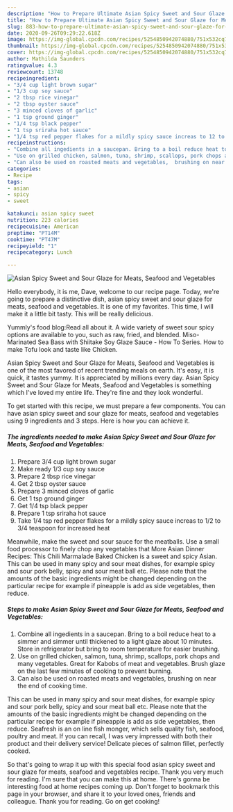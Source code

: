 ```yaml
---
description: "How to Prepare Ultimate Asian Spicy Sweet and Sour Glaze for Meats, Seafood and Vegetables"
title: "How to Prepare Ultimate Asian Spicy Sweet and Sour Glaze for Meats, Seafood and Vegetables"
slug: 883-how-to-prepare-ultimate-asian-spicy-sweet-and-sour-glaze-for-meats-seafood-and-vegetables
date: 2020-09-26T09:29:22.618Z
image: https://img-global.cpcdn.com/recipes/5254850942074880/751x532cq70/asian-spicy-sweet-and-sour-glaze-for-meats-seafood-and-vegetables-recipe-main-photo.jpg
thumbnail: https://img-global.cpcdn.com/recipes/5254850942074880/751x532cq70/asian-spicy-sweet-and-sour-glaze-for-meats-seafood-and-vegetables-recipe-main-photo.jpg
cover: https://img-global.cpcdn.com/recipes/5254850942074880/751x532cq70/asian-spicy-sweet-and-sour-glaze-for-meats-seafood-and-vegetables-recipe-main-photo.jpg
author: Mathilda Saunders
ratingvalue: 4.3
reviewcount: 13748
recipeingredient:
- "3/4 cup light brown sugar"
- "1/3 cup soy sauce"
- "2 tbsp rice vinegar"
- "2 tbsp oyster sauce"
- "3 minced cloves of garlic"
- "1 tsp ground ginger"
- "1/4 tsp black pepper"
- "1 tsp sriraha hot sauce"
- "1/4 tsp red pepper flakes for a mildly spicy sauce increas to 12 to 34 teaspoon for increased heat"
recipeinstructions:
- "Combine all ingedients in a saucepan. Bring to a boil reduce heat to a simmer and simmer until thickened to a light glaze about 10 minutes. Store in refrigerator but bring to room temperature for easier brushing."
- "Use on grilled chicken, salmon, tuna, shrimp, scallops, pork chops and many vegetables. Great for Kabobs of meat and vegetables. Brush glaze on the last few minutes of cooking to prevent burning."
- "Can also be used on roasted meats and vegetables,  brushing on near the end of cooking time."
categories:
- Recipe
tags:
- asian
- spicy
- sweet

katakunci: asian spicy sweet 
nutrition: 223 calories
recipecuisine: American
preptime: "PT14M"
cooktime: "PT47M"
recipeyield: "1"
recipecategory: Lunch

---
```



![Asian Spicy Sweet and Sour Glaze for Meats, Seafood and Vegetables](https://img-global.cpcdn.com/recipes/5254850942074880/751x532cq70/asian-spicy-sweet-and-sour-glaze-for-meats-seafood-and-vegetables-recipe-main-photo.jpg)

Hello everybody, it is me, Dave, welcome to our recipe page. Today, we're going to prepare a distinctive dish, asian spicy sweet and sour glaze for meats, seafood and vegetables. It is one of my favorites. This time, I will make it a little bit tasty. This will be really delicious.

Yummly&#39;s food blog:Read all about it. A wide variety of sweet sour spicy options are available to you, such as raw, fried, and blended. Miso-Marinated Sea Bass with Shiitake Soy Glaze Sauce - How To Series. How to make Tofu look and taste like Chicken.

Asian Spicy Sweet and Sour Glaze for Meats, Seafood and Vegetables is one of the most favored of recent trending meals on earth. It's easy, it is quick, it tastes yummy. It is appreciated by millions every day. Asian Spicy Sweet and Sour Glaze for Meats, Seafood and Vegetables is something which I've loved my entire life. They're fine and they look wonderful.


To get started with this recipe, we must prepare a few components. You can have asian spicy sweet and sour glaze for meats, seafood and vegetables using 9 ingredients and 3 steps. Here is how you can achieve it.

<!--inarticleads1-->

##### The ingredients needed to make Asian Spicy Sweet and Sour Glaze for Meats, Seafood and Vegetables:

1. Prepare 3/4 cup light brown sugar
1. Make ready 1/3 cup soy sauce
1. Prepare 2 tbsp rice vinegar
1. Get 2 tbsp oyster sauce
1. Prepare 3 minced cloves of garlic
1. Get 1 tsp ground ginger
1. Get 1/4 tsp black pepper
1. Prepare 1 tsp sriraha hot sauce
1. Take 1/4 tsp red pepper flakes for a mildly spicy sauce increas to 1/2 to 3/4 teaspoon for increased heat


Meanwhile, make the sweet and sour sauce for the meatballs. Use a small food processor to finely chop any vegetables that More Asian Dinner Recipes: This Chili Marmalade Baked Chicken is a sweet and spicy Asian. This can be used in many spicy and sour meat dishes, for example spicy and sour pork belly, spicy and sour meat ball etc. Please note that the amounts of the basic ingredients might be changed depending on the particular recipe for example if pineapple is add as side vegetables, then reduce. 

<!--inarticleads2-->

##### Steps to make Asian Spicy Sweet and Sour Glaze for Meats, Seafood and Vegetables:

1. Combine all ingedients in a saucepan. Bring to a boil reduce heat to a simmer and simmer until thickened to a light glaze about 10 minutes. Store in refrigerator but bring to room temperature for easier brushing.
1. Use on grilled chicken, salmon, tuna, shrimp, scallops, pork chops and many vegetables. Great for Kabobs of meat and vegetables. Brush glaze on the last few minutes of cooking to prevent burning.
1. Can also be used on roasted meats and vegetables,  brushing on near the end of cooking time.


This can be used in many spicy and sour meat dishes, for example spicy and sour pork belly, spicy and sour meat ball etc. Please note that the amounts of the basic ingredients might be changed depending on the particular recipe for example if pineapple is add as side vegetables, then reduce. Seafresh is an on line fish monger, which sells quality fish, seafood, poultry and meat. If you can recall, I was very impressed with both their product and their delivery service! Delicate pieces of salmon fillet, perfectly cooked. 

So that's going to wrap it up with this special food asian spicy sweet and sour glaze for meats, seafood and vegetables recipe. Thank you very much for reading. I'm sure that you can make this at home. There's gonna be interesting food at home recipes coming up. Don't forget to bookmark this page in your browser, and share it to your loved ones, friends and colleague. Thank you for reading. Go on get cooking!
